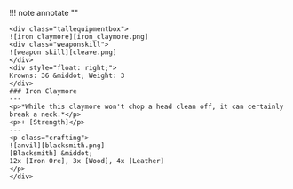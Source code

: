 !!! note annotate ""

    <div class="tallequipmentbox">
    ![iron claymore][iron_claymore.png]
    <div class="weaponskill">
    ![weapon skill][cleave.png]
    </div>
    <div style="float: right;">
    Krowns: 36 &middot; Weight: 3
    </div>
    ### Iron Claymore
    ---
    <p>*While this claymore won't chop a head clean off, it can certainly break a neck.*</p>
    <p>+ [Strength]</p>
    ---
    <p class="crafting">
    ![anvil][blacksmith.png] 
    [Blacksmith] &middot; 
    12x [Iron Ore], 3x [Wood], 4x [Leather]
    </p>
    </div>
